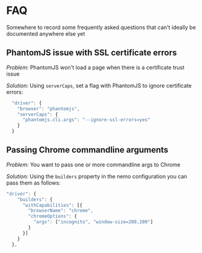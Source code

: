 # FAQ

Somewhere to record some frequently asked questions that can't ideally be documented anywhere else yet

## PhantomJS issue with SSL certificate errors

*Problem:* PhantomJS won't load a page when there is a certificate trust issue

*Solution:* Using `serverCaps`, set a flag with PhantomJS to ignore certificate errors:

```js
  "driver": {
    "browser": "phantomjs",
    "serverCaps": {
      "phantomjs.cli.args": "--ignore-ssl-errors=yes"
    }
  }
```

## Passing Chrome commandline arguments

*Problem:* You want to pass one or more commandline args to Chrome

*Solution:* Using the `builders` property in the nemo configuration you can pass them as follows:

```js
"driver": {
    "builders": {
      "withCapabilities": [{
        "browserName": "chrome",
        "chromeOptions": {
          "args": ["incognito", "window-size=200,200"]
        }
      }]
    }
  },
```

